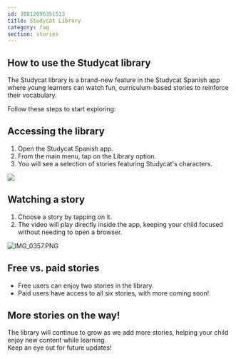 ```yaml
---
id: 38812096351513
title: Studycat Library
category: faq
section: stories
---
```

## How to use the Studycat library

The Studycat library is a brand-new feature in the Studycat Spanish app where young learners can watch fun, curriculum-based stories to reinforce their vocabulary.

Follow these steps to start exploring:

## Accessing the library

1. Open the Studycat Spanish app.
2. From the main menu, tap on the Library option.
3. You will see a selection of stories featuring Studycat's characters.

![](https://help.studycat.com/hc/article_attachments/38812096342041)

## Watching a story

1. Choose a story by tapping on it.
2. The video will play directly inside the app, keeping your child focused without needing to open a browser.

![IMG_0357.PNG](https://help.studycat.com/hc/article_attachments/38812096344217)

## Free vs. paid stories

- Free users can enjoy two stories in the library.
- Paid users have access to all six stories, with more coming soon!

## More stories on the way!

The library will continue to grow as we add more stories, helping your child enjoy new content while learning.  
Keep an eye out for future updates!  